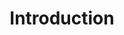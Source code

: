 ---
title: Introduction
content-type: "js-doc"
order: 1

sections:
  - content: |
      The Stitch {{ js.name }} is a library for integrating Stitch's data source creation and configuration workflows seamlessly into your web application. Using a pop-up window, end-users can:

        - Create a source of a particular type, such as Marketo or Salesforce
        - Authorize an existing source
        - Run a connection check for an existing source and discover its schema
        - Select streams (tables) to replicate for an existing source
        - Edit an existing source

  - title: "Data Sources and Connection Steps"
    anchor: "data-sources-connection-steps"
    content: |
      Stitch data sources require a unique sequence of [connection steps]({{ api.section | flatify | prepend: site.baseurl | append: api.data-structures.connection-steps.section }}) specific to the source `type` to be fully configured. 

      When a user is sent to a particular step using the JavaScript client, the user will also be prompted to complete any successive steps to complete configuration of the source.

      For example: When the `addSource` function is used, the user will be prompted to first add the data source. The user will next be directed to authorize the source and select the streams they want to replicate.
---